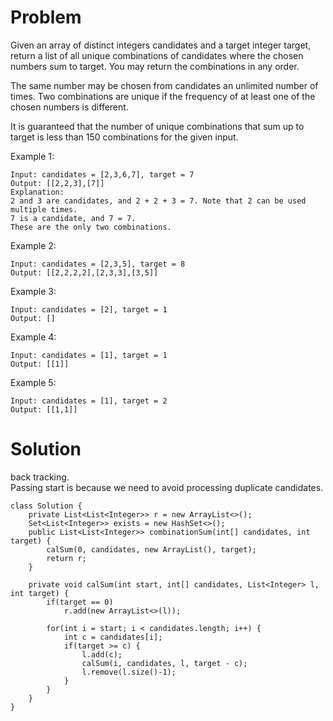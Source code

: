 # Problem
Given an array of distinct integers candidates and a target integer target, return a list of all unique combinations of candidates where the chosen numbers sum to target. You may return the combinations in any order.

The same number may be chosen from candidates an unlimited number of times. Two combinations are unique if the frequency of at least one of the chosen numbers is different.

It is guaranteed that the number of unique combinations that sum up to target is less than 150 combinations for the given input.

 

Example 1:
```
Input: candidates = [2,3,6,7], target = 7
Output: [[2,2,3],[7]]
Explanation:
2 and 3 are candidates, and 2 + 2 + 3 = 7. Note that 2 can be used multiple times.
7 is a candidate, and 7 = 7.
These are the only two combinations.
```
Example 2:
```
Input: candidates = [2,3,5], target = 8
Output: [[2,2,2,2],[2,3,3],[3,5]]
```
Example 3:
```
Input: candidates = [2], target = 1
Output: []
```
Example 4:
```
Input: candidates = [1], target = 1
Output: [[1]]
```
Example 5:
```
Input: candidates = [1], target = 2
Output: [[1,1]]
```

# Solution
back tracking.  
Passing start is because we need to avoid processing duplicate candidates.  
```
class Solution {
    private List<List<Integer>> r = new ArrayList<>();
    Set<List<Integer>> exists = new HashSet<>();
    public List<List<Integer>> combinationSum(int[] candidates, int target) {
        calSum(0, candidates, new ArrayList(), target);
        return r;
    }
    
    private void calSum(int start, int[] candidates, List<Integer> l, int target) {
        if(target == 0)
            r.add(new ArrayList<>(l));
        
        for(int i = start; i < candidates.length; i++) {
            int c = candidates[i];
            if(target >= c) {
                l.add(c);
                calSum(i, candidates, l, target - c);
                l.remove(l.size()-1);    
            }
        }
    }
}
```
